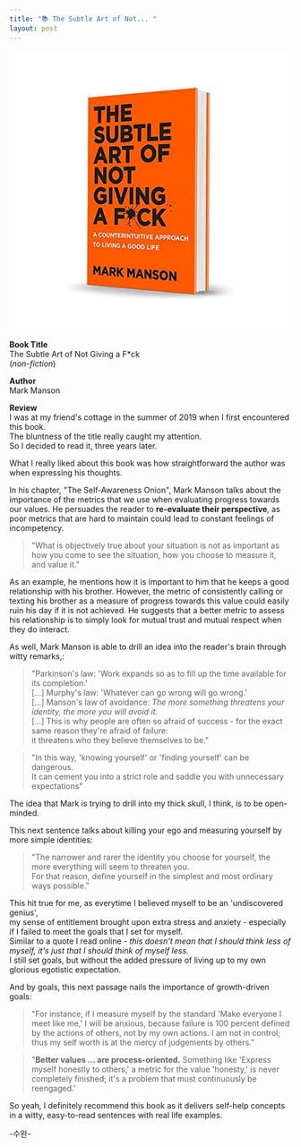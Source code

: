 ```yaml
---
title: "📚 The Subtle Art of Not... "
layout: post
---
```


![subtle](/assets/subtle.jpg)

**Book Title**   
The Subtle Art of Not Giving a F*ck   
(_non-fiction_)

**Author**   
Mark Manson

**Review**   
I was at my friend's cottage in the summer of 2019 when I first encountered this book.   
The bluntness of the title really caught my attention.   
So I decided to read it, three years later.   

What I really liked about this book was how straightforward the author was when expressing his thoughts.    

In his chapter, "The Self-Awareness Onion", Mark Manson talks about the importance of the metrics that we use when evaluating progress towards our values. 
He persuades the reader to **re-evaluate their perspective**, as poor metrics that are hard to maintain could lead to constant feelings of incompetency.   

> "What is objectively true about your situation is not as important as how you come to see the situation, how you choose to measure it, and value it."

As an example, he mentions how it is important to him that he keeps a good relationship with his brother. 
However, the metric of consistently calling or texting his brother as a measure of progress towards this value could easily ruin his day if it is not achieved. 
He suggests that a better metric to assess his relationship is to simply look for mutual trust and mutual respect when they do interact. 

As well, Mark Manson is able to drill an idea into the reader's brain through witty remarks,:

> "Parkinson's law: 'Work expands so as to fill up the time available for its completion.'   
> [...] Murphy's law: 'Whatever can go wrong will go wrong.'   
> [...] Manson's law of avoidance: _The more something threatens your identity, the more you will avoid it._   
> [...] This is why people are often so afraid of success - for the exact same reason they're afraid of failure:   
> it threatens who they believe themselves to be."

> "In this way, 'knowing yourself' or 'finding yourself' can be dangerous.   
> It can cement you into a strict role and saddle you with unnecessary expectations"

The idea that Mark is trying to drill into my thick skull, I think, is to be open-minded. 

This next sentence talks about killing your ego and measuring yourself by more simple identities:

> "The narrower and rarer the identity you choose for yourself, the more everything will seem to threaten you.   
> For that reason, define yourself in the simplest and most ordinary ways possible."

This hit true for me, as everytime I believed myself to be an 'undiscovered genius',      
my sense of entitlement brought upon extra stress and anxiety - especially if I failed to meet the goals that I set for myself.   
Similar to a quote I read online - _this doesn't mean that I should think less of myself, it's just that I should think of myself less._   
I still set goals, but without the added pressure of living up to my own glorious egotistic expectation.   

And by goals, this next passage nails the importance of growth-driven goals:

> "For instance, if I measure myself by the standard 'Make everyone I meet like me,' I will be anxious, because failure is 100 percent defined by the actions 
> of others, not by my own actions. I am not in control; thus my self worth is at the mercy of judgements by others."

> "**Better values ... are process-oriented.** Something like 'Express myself honestly to others,' a metric for the value 'honesty,' is never completely finished;
> it's a problem that must continuously be reengaged.' 

So yeah, I definitely recommend this book as it delivers self-help concepts in a witty, easy-to-read sentences with real life examples.





-수완-



